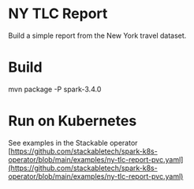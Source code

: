 # NY TLC Report

Build a simple report from the New York travel dataset.

# Build

mvn package -P spark-3.4.0

# Run on Kubernetes

See examples in the Stackable operator [https://github.com/stackabletech/spark-k8s-operator/blob/main/examples/ny-tlc-report-pvc.yaml](https://github.com/stackabletech/spark-k8s-operator/blob/main/examples/ny-tlc-report-pvc.yaml)
